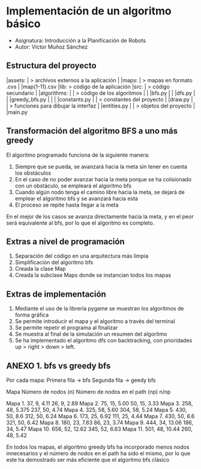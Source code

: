 # Implementación de un algoritmo básico
- Asignatura: Introducción a la Planificación de Robots
- Autor: Víctor Muñoz Sánchez

## Estructura del proyecto
|assets:
|   > archivos externos a la aplicación
|   |maps:
|       > mapas en formato .cvs
|       |map(1-11).csv
|lib:
    > código de la aplicación
    |src:
    |   > código secundario
    |   |algorithms:
    |   |   > código de los algoritmos
    |   |   |bfs.py
    |   |   |dfs.py
    |   |   |greedy_bfs.py
    |   |
    |   |constants.py
    |   |   > constantes del proyecto
    |   |draw.py
    |   |   > funciones para dibujar la interfaz
    |   |entities.py
    |   |   > objetos del proyecto
    |
    |main.py

## Transformación del algoritmo BFS a uno más greedy
El algoritmo programado funciona de la siguiente manera:
1. Siempre que se pueda, se avanzará hacia la meta sin tener en cuenta los obstáculos
2. En el caso de no poder avanzar hacia la meta porque se ha colisionado con un obstáculo, se empleará el algoritmo bfs
3. Cuando algún nodo tenga el camino libre hacia la meta, se dejará de emplear el algoritmo bfs y se avanzará hacia esta
4. El proceso se repite hasta llegar a la meta

En el mejor de los casos se avanza directamente hacia la meta, y en el peor será equivalente al bfs, por lo que el algoritmo es completo.

## Extras a nivel de programación
1. Separación del código en una arquitectura más limpia
2. Simplificación del algoritmo bfs
3. Creada la clase Map
4. Creada la subclase Maps donde se instancian todos los mapas

## Extras de implementación
1. Mediante el uso de la librería pygame se muestran los algoritmos de forma gráfica
2. Se permite introducir el mapa y el algoritmo a través del terminal
3. Se permite repetir el programa al finalizar
4. Se muestra al final de la simulación un resumen del algoritmo
5. Se ha implementado el algoritmo dfs con backtracking, con prioridades up > right > down > left.

## ANEXO 1. bfs vs greedy bfs

Por cada mapa:
Primera fila -> bfs
Segunda fila -> geedy bfs

Mapa        Número de nodos (n)     Número de nodos en el path (np)     n/np      

Mapa 1.     37,                     9,                                  4.11
            26,                     9,                                  2.89
Mapa 2.     75,                     15,                                 5.00
            50,                     15,                                 3.33
Mapa 3.     258,                    48,                                 5.375
            237,                    50,                                 4.74
Mapa 4.     325,                    58,                                 5.60
            304,                    58,                                 5.24
Mapa 5.     430,                    50,                                 8.6
            312,                    50,                                 6.24
Mapa 6.     173,                    25,                                 6.92
            111,                    25,                                 4.44
Mapa 7.     430,                    50,                                 8.6
            321,                    50,                                 6.42
Mapa 8.     180,                    23,                                 7.83
            86,                     23,                                 3.74
Mapa 9.     444,                    34,                                 13.06
            186,                    34,                                 5.47
Mapa 10.    656,                    52,                                 12.62
            345,                    52,                                 6.63
Mapa 11.    501,                    48,                                 10.44
            260,                    48,                                 5.42

En todos los mapas, el algoritmo greedy bfs ha incorporado menos nodos innecesarios y el número de nodos en el path ha sido el mismo, por lo que este ha demostrado ser más eficiente que el algoritmo bfs clásico